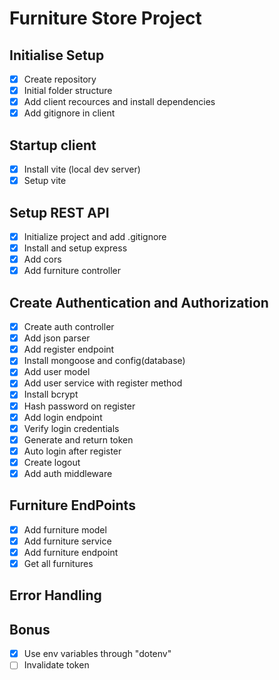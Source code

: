# Furniture Store Project

## Initialise Setup
 - [X] Create repository
 - [X] Initial folder structure
 - [X] Add client recources and install dependencies
 - [X] Add gitignore in client

## Startup client
 - [X] Install vite (local dev server)
 - [X] Setup vite

## Setup REST API
 - [X] Initialize project and add .gitignore
 - [X] Install and setup express
 - [X] Add cors
 - [X] Add furniture controller

## Create Authentication and Authorization
 - [X] Create auth controller
 - [X] Add json parser
 - [X] Add register endpoint
 - [X] Install mongoose and config(database)
 - [X] Add user model
 - [X] Add user service with register method
 - [X] Install bcrypt
 - [X] Hash password on register
 - [X] Add login endpoint
 - [X] Verify login credentials
 - [X] Generate and return token
 - [X] Auto login after register
 - [X] Create logout
 - [X] Add auth middleware

## Furniture EndPoints
 - [X] Add furniture model
 - [X] Add furniture service
 - [X] Add furniture endpoint
 - [X] Get all furnitures

## Error Handling

## Bonus
 - [X] Use env variables through "dotenv"
 - [ ] Invalidate token
